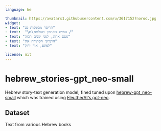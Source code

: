 ```yaml
---
language: he

thumbnail: https://avatars1.githubusercontent.com/u/3617152?norod.jpg
widget:
- text: "תריסר מכשפות סג"
- text:  "\n\nהאיש האחרון בעולם /"
- text: "פעם אחת, לפני שנים רבות"
- text: "הרמיוני הסתירה את"
- text: "לפתע, אור ירוק"

license: mit
---
```


# hebrew_stories-gpt_neo-small

Hebrew story-text generation model, fined tuned upon [hebrew-gpt_neo-small](https://huggingface.co/Norod78/hebrew-gpt_neo-small) which was trained using [EleutherAI's gpt-neo](https://github.com/EleutherAI/gpt-neo).

## Dataset

Text from various Hebrew books
